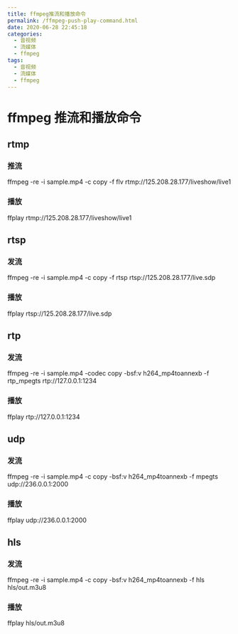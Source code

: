 ```yaml
---
title: ffmpeg推流和播放命令
permalink: /ffmpeg-push-play-command.html
date: 2020-06-28 22:45:18
categories:
  - 音视频
  - 流媒体
  - ffmpeg
tags:
  - 音视频
  - 流媒体
  - ffmpeg
---
```


# ffmpeg 推流和播放命令

## rtmp

### 推流

ffmpeg -re -i sample.mp4 -c copy -f flv rtmp://125.208.28.177/liveshow/live1

### 播放

ffplay rtmp://125.208.28.177/liveshow/live1

## rtsp

### 发流

ffmpeg -re -i sample.mp4 -c copy -f rtsp rtsp://125.208.28.177/live.sdp

### 播放

ffplay rtsp://125.208.28.177/live.sdp

## rtp

### 发流

ffmpeg -re -i sample.mp4 -codec copy -bsf:v h264_mp4toannexb -f rtp_mpegts rtp://127.0.0.1:1234

### 播放

ffplay rtp://127.0.0.1:1234

## udp

### 发流

ffmpeg -re -i sample.mp4 -c copy -bsf:v h264_mp4toannexb -f mpegts udp://236.0.0.1:2000

### 播放

ffplay udp://236.0.0.1:2000

## hls

### 发流

ffmpeg -re -i sample.mp4 -c copy -bsf:v h264_mp4toannexb -f hls hls/out.m3u8

### 播放

ffplay hls/out.m3u8
